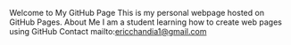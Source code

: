 Welcome to My GitHub Page
This is my personal webpage hosted on GitHub Pages.
About Me
I am a student learning how to create web pages using GitHub
Contact
mailto:ericchandia1@gmail.com
